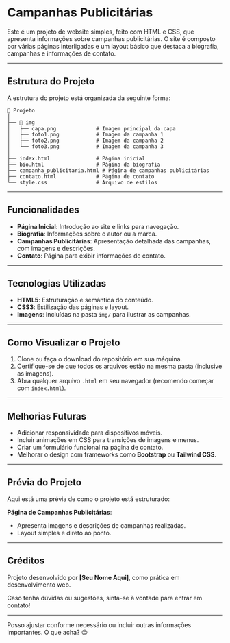 
# Campanhas Publicitárias

Este é um projeto de website simples, feito com HTML e CSS, que apresenta informações sobre campanhas publicitárias. O site é composto por várias páginas interligadas e um layout básico que destaca a biografia, campanhas e informações de contato.

---

## Estrutura do Projeto

A estrutura do projeto está organizada da seguinte forma:

```
📂 Projeto
│
├── 📁 img
│   ├── capa.png             # Imagem principal da capa
│   ├── foto1.png            # Imagem da campanha 1
│   ├── foto2.png            # Imagem da campanha 2
│   └── foto3.png            # Imagem da campanha 3
│
├── index.html               # Página inicial
├── bio.html                 # Página da biografia
├── campanha_publicitaria.html # Página de campanhas publicitárias
├── contato.html             # Página de contato
└── style.css                # Arquivo de estilos
```

---

## Funcionalidades

- **Página Inicial**: Introdução ao site e links para navegação.
- **Biografia**: Informações sobre o autor ou a marca.
- **Campanhas Publicitárias**: Apresentação detalhada das campanhas, com imagens e descrições.
- **Contato**: Página para exibir informações de contato.

---

## Tecnologias Utilizadas

- **HTML5**: Estruturação e semântica do conteúdo.
- **CSS3**: Estilização das páginas e layout.
- **Imagens**: Incluídas na pasta `img/` para ilustrar as campanhas.

---

## Como Visualizar o Projeto

1. Clone ou faça o download do repositório em sua máquina.
2. Certifique-se de que todos os arquivos estão na mesma pasta (inclusive as imagens).
3. Abra qualquer arquivo `.html` em seu navegador (recomendo começar com `index.html`).

---

## Melhorias Futuras

- Adicionar responsividade para dispositivos móveis.
- Incluir animações em CSS para transições de imagens e menus.
- Criar um formulário funcional na página de contato.
- Melhorar o design com frameworks como **Bootstrap** ou **Tailwind CSS**.

---

## Prévia do Projeto

Aqui está uma prévia de como o projeto está estruturado:

**Página de Campanhas Publicitárias**:
- Apresenta imagens e descrições de campanhas realizadas.
- Layout simples e direto ao ponto.

---

## Créditos

Projeto desenvolvido por **[Seu Nome Aqui]**, como prática em desenvolvimento web.  

Caso tenha dúvidas ou sugestões, sinta-se à vontade para entrar em contato!

--- 

Posso ajustar conforme necessário ou incluir outras informações importantes. O que acha? 😊